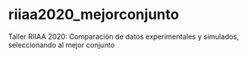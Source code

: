 # riiaa2020_mejorconjunto
Taller RIIAA 2020: Comparación de datos experimentales y simulados, seleccionando al mejor conjunto
